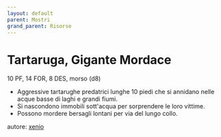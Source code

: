 ```yaml
---
layout: default
parent: Mostri
grand_parent: Risorse
---
```


# Tartaruga, Gigante Mordace
10 PF, 14 FOR, 8 DES, morso (d8)
- Aggressive tartarughe predatrici lunghe 10 piedi che si annidano nelle acque basse di laghi e grandi fiumi.
- Si nascondono immobili sott'acqua per sorprendere le loro vittime.
- Possono mordere bersagli lontani per via del lungo collo.

autore: [xenio](https://xenioinabottle.blogspot.com)
